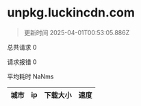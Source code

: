 
  # unpkg.luckincdn.com

  > 更新时间 2025-04-01T00:53:05.886Z
  
  总共请求 0

  请求报错 0

  平均耗时 NaNms

|城市|ip|下载大小|速度|
|-----|----------|---|---|

  
